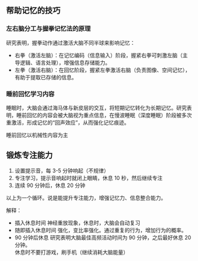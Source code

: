 
## 帮助记忆的技巧

### 左右脑分工与握拳记忆法的原理

研究表明，握拳动作通过激活大脑不同半球来影响记忆：  
- 右拳（激活左脑）：在记忆编码（信息输入）阶段，握紧右拳可刺激左脑（主导逻辑、语言处理），增强信息存储能力。
- 左拳（激活右脑）：在回忆阶段，握紧左拳激活右脑（负责图像、空间记忆），有助于提取已存储的信息。

### 睡前回忆学习内容

睡眠时，大脑会通过海马体与新皮层的交互，将短期记忆转化为长期记忆。研究表明，睡前回忆的内容会被大脑视为重点信息，在慢波睡眠（深度睡眠）阶段被多次重激活，形成记忆的“回声效应”，从而强化记忆痕迹。

睡前回忆以机械性内容为主

## 锻炼专注能力

1. 设置提示音，每 3-5 分钟响起（不规律）
2. 专注学习，提示音响起时就闭上眼睛，休息 10 秒，然后继续专注
3. 连续 90 分钟后，休息 20 分钟

以上为一个循环。说是能提升专注能力，增强记忆力、信息整合能力。

解释：  
- 插入休息时间
    神经重放现象，休息时，大脑会自动复习
- 随即插入休息时间
    强化，变比率强化。通过重复的行为，增加行为的概率。
- 90 分钟后休息
    研究表明大脑最佳高频活动时间为 90 分钟，之后最好休息 20 分钟。  
    休息时不要打游戏，刷手机（继续消耗大脑能量）  